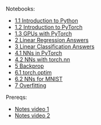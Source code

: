 Notebooks:
* [1.1 Introduction to Python](https://colab.research.google.com/drive/18jGWurFiWTrvcz_OLiWF46xuaTVvYDww?usp=sharing)
* [1.2 Introduction to PyTorch](https://colab.research.google.com/drive/1AV5pzM-9AIIDWldQZ6Id7XH8_yRGztGP?usp=sharing)
* [1.3 GPUs with PyTorch](https://colab.research.google.com/drive/1EjqE4eDioEdWJwWm_KnO0CPTds3LHKyC?usp=sharing)
* [2 Linear Regression Answers](https://colab.research.google.com/drive/1wrgZfRJaWC-Hh_zgrDd-ubgdIAq0Qd_q?usp=sharing)
* [3 Linear Classification Answers](https://colab.research.google.com/drive/1XuazbDaJA88AJbdsm9mcw_foBfyQR2bH?usp=sharing)
* [4.1 NNs in PyTorch](https://colab.research.google.com/drive/1UyJM01YKfxszLffd-F2EU2yTFxmKb7e9?usp=sharing)
* [4.2 NNs with torch.nn](https://colab.research.google.com/drive/1dXEYDmW7Bu31rC2ejkNXfdTHfwVO_vrC?usp=sharing)
* [5 Backprop](https://colab.research.google.com/drive/1nXVv4Sh_aaCmvLn-tE8xSfoxFwhAJgId?usp=sharing)
* [6.1 torch.optim](https://colab.research.google.com/drive/1S3bcYEUpeaXEMae0gRILxhIYN7EQcMHN?usp=sharing)
* [6.2 NNs for MNIST](https://colab.research.google.com/drive/1UA9-DSlbjoLp_vTYAi_bR7-6X6uvKMgi?usp=sharing)
* [7 Overfitting](https://colab.research.google.com/drive/1_adhLa3YMOnnmIS0sKkYvjToisFuWr3Z?usp=sharing)

Prereqs:
* [Notes video 1](https://uob.sharepoint.com/:v:/t/grp-LA/EcJ4IReynmZPpNCG2_kUMnIBguvkENLttVZaime8khzJKg)
* [Notes video 2](https://uob.sharepoint.com/:v:/t/grp-LA/ESKjudaYaNlDulbC6qj6Ta8BWvM2NOWyxYcWVcE49eB0qQ)
